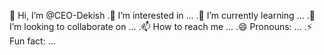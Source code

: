  👋 Hi, I’m @CEO-Dekish
  .👀 I’m interested in ...
  .🌱 I’m currently learning ...
  .💞️ I’m looking to collaborate on ...
  .📫 How to reach me ...
  .😄 Pronouns: ...
  .⚡ Fun fact: ...

<!---
CEO-Dekish/CEO-Dekish is a ✨ special ✨ repository because its `README.md` (this file) appears on your GitHub profile.
You can click the Preview link to take a look at your changes.
--->
